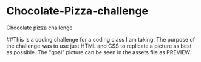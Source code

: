 # Chocolate-Pizza-challenge
Chocolate pizza challenge

##This is a coding challenge for a coding class I am taking. The purpose of the challenge was to use just HTML and CSS to replicate a picture as best as possible. The "goal" picture can be seen in the assets file as PREVIEW.
